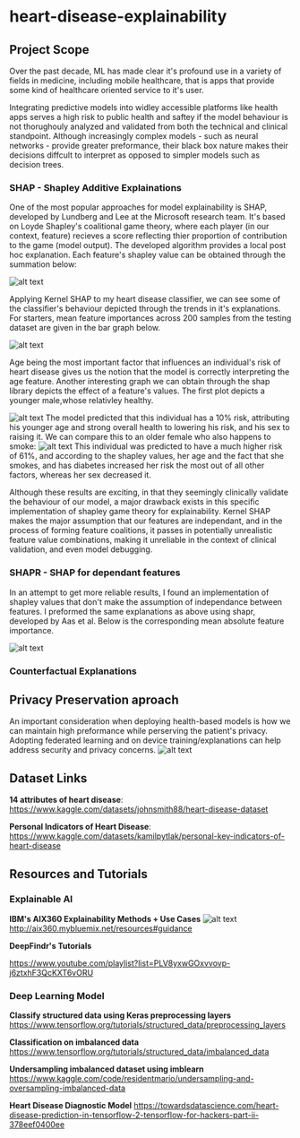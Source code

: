 # heart-disease-explainability #

## Project Scope ##
Over the past decade, ML has made clear it's profound use in a variety of fields in medicine, including mobile healthcare, that is apps that provide some kind of healthcare oriented service to it's user. 

Integrating predictive models into widley accessible platforms like health apps serves a high risk to public health and saftey if the model behaviour is not thorughouly analyzed and validated from both the technical and clinical standpoint. Although increasingly complex models - such as neural networks - provide greater preformance, their black box nature makes their decisions diffcult to interpret as opposed to simpler models such as decision trees. 

### SHAP - Shapley Additive Explainations ###
One of the most popular approaches for model explainability is SHAP, developed by Lundberg and Lee at the Microsoft research team. It's based on Loyde Shapley's coalitional game theory, where each player (in our context, feature) recieves a score reflecting thier proportion of contribution to the game (model output). The developed algorithm provides a local post hoc explanation. Each feature's shapley value can be obtained through the summation below:

![alt text](https://github.com/rawanmahdi/explainable-ai-heart/blob/main/img/shap-formula.png?raw=true)

Applying Kernel SHAP to my heart disease classifier, we can see some of the classifier's behaviour depicted through the trends in it's explanations. For starters, mean feature importances across 200 samples from the testing dataset are given in the bar graph below. 

![alt text](https://github.com/rawanmahdi/explainable-ai-heart/blob/main/img/shap-plots/indicators-plots/200-sample-bar.png?raw=true)

Age being the most important factor that influences an individual's risk of heart disease gives us the notion that the model is correctly interpreting the age feature. Another interesting graph we can obtain through the shap library depicts the effect of a feature's values. The first plot depicts a younger male,whose relativley healthy. 

![alt text](https://github.com/rawanmahdi/explainable-ai-heart/blob/main/img/shap-plots/indicators-plots/200-sample-similarity-younger-healthy-male.png?raw=true)
The model predicted that this individual has a 10% risk, attributing his younger age and strong overall health to lowering his risk, and his sex to raising it. We can compare this to an older female who also happens to smoke:
![alt text](https://github.com/rawanmahdi/explainable-ai-heart/blob/main/img/shap-plots/indicators-plots/200-sample-similarity-older-smoking-female.png?raw=true)
This individual was predicted to have a much higher risk of 61%, and according to the shapley values, her age and the fact that she smokes, and has diabetes increased her risk the most out of all other factors, whereas her sex decreased it. 

Although these results are exciting, in that they seemingly clinically validate the behaviour of our model, a major drawback exists in this specific implementation of shapley game theory for explainability. Kernel SHAP makes the major assumption that our features are independant, and in the process of forming feature coalitions, it passes in potentially unrealistic feature value combinations, making it unreliable in the context of clinical validation, and even model debugging.

### SHAPR - SHAP for dependant features ###
In an attempt to get more reliable results, I found an implementation of shapley values that don't make the assumption of independance between features. I preformed the same explanations as above using shapr, developed by Aas et al. Below is the corresponding mean absolute feature importance. 

![alt text](https://github.com/rawanmahdi/explainable-ai-heart/blob/main/img/shapr-plots/100-samples-bar.png?raw=true)
### Counterfactual Explanations ###

## Privacy Preservation aproach ##
An important consideration when deploying health-based models is how we can maintain high preformance while perserving the patient's privacy. Adopting federated learning and on device training/explanations can help address security and privacy concerns. 
![alt text](https://github.com/rawanmahdi/explainable-ai-heart/blob/main/img/serving-vs-local.png?raw=true)

## Dataset Links ##
**14 attributes of heart disease**: https://www.kaggle.com/datasets/johnsmith88/heart-disease-dataset 

**Personal Indicators of Heart Disease**: https://www.kaggle.com/datasets/kamilpytlak/personal-key-indicators-of-heart-disease 

## Resources and Tutorials ##
### **Explainable AI** ###
**IBM's AIX360 Explainability Methods + Use Cases**
![alt text](https://github.com/rawanmahdi/explainable-ai-heart/blob/main/img/methods-choice.gif?raw=true)
http://aix360.mybluemix.net/resources#guidance 

**DeepFindr's Tutorials**

https://www.youtube.com/playlist?list=PLV8yxwGOxvvovp-j6ztxhF3QcKXT6vORU
### **Deep Learning Model** ###
**Classify structured data using Keras preprocessing layers**
 https://www.tensorflow.org/tutorials/structured_data/preprocessing_layers

**Classification on imbalanced data**
 https://www.tensorflow.org/tutorials/structured_data/imbalanced_data

**Undersampling imbalanced dataset using imblearn**
https://www.kaggle.com/code/residentmario/undersampling-and-oversampling-imbalanced-data 

 **Heart Disease Diagnostic Model**
 https://towardsdatascience.com/heart-disease-prediction-in-tensorflow-2-tensorflow-for-hackers-part-ii-378eef0400ee 
